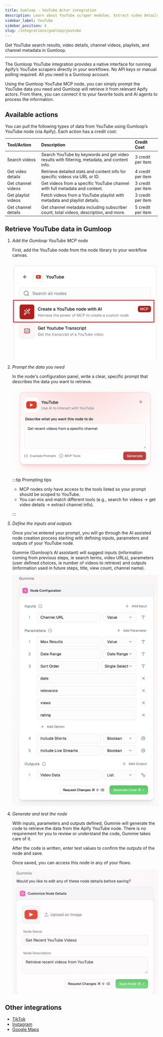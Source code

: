 ```yaml
---
title: Gumloop - YouTube Actor integration
description: Learn about YouTube scraper modules. Extract video details, channel information, playlists, and search results.
sidebar_label: YouTube
sidebar_position: 4
slug: /integrations/gumloop/youtube
---
```


Get YouTube search results, video details, channel videos, playlists, and channel metadata in Gumloop.

---

The Gumloop YouTube integration provides a native interface for running Apify’s YouTube scrapers directly in your workflows. No API keys or manual polling required. All you need is a Gumloop account.

Using the Gumloop YouTube MCP node, you can simply prompt the YouTube data you need and Gumloop will retrieve it from relevant Apify actors. From there, you can connect it to your favorite tools and AI agents to process the information.

## Available actions

You can pull the following types of data from YouTube using Gumloop’s YouTube node (via Apify). Each action has a credit cost:

| Tool/Action | Description | Credit Cost |
| :---- | :---- | :---- |
| Search videos | Search YouTube by keywords and get video results with filtering, metadata, and content info. | 3 credit per item |
| Get video details | Retrieve detailed stats and content info for specific videos via URL or ID. | 4 credit per item |
| Get channel videos | Get videos from a specific YouTube channel with full metadata and context. | 3 credit per item |
| Get playlist videos | Fetch videos from a YouTube playlist with metadata and playlist details. | 3 credit per item |
| Get channel details | Get channel metadata including subscriber count, total videos, description, and more. | 5 credit per item |

## Retrieve YouTube data in Gumloop

1. _Add the Gumloop YouTube MCP node_

    First, add the YouTube node from the node library to your workflow canvas.

    ![YouTube MCP node in Node Library](images/youtube/mcp-node-image.jpeg)

1. _Prompt the data you need_

    In the node's configuration panel, write a clear, specific prompt that describes the data you want to retrieve.

    ![YouTube node prompt field](images/youtube/prompt.jpeg)

    :::tip Prompting tips

    - MCP nodes only have access to the tools listed so your prompt should be scoped to YouTube.
    - You can mix and match different tools (e.g., search for videos → get video details → extract channel info).

    :::

1. _Define the inputs and outputs_

    Once you’ve entered your prompt, you will go through the AI assisted node creation process starting with defining inputs, parameters and outputs of your YouTube node.

    Gummie (Gumloop’s AI assistant) will suggest inputs (information coming from previous steps, ie search terms, video URLs), parameters (user defined choices, ie number of videos to retrieve) and outputs (information used in future steps, title, view count, channel name).

    ![Suggested inputs, parameters, outputs](images/youtube/input-outputs.jpeg)

1. _Generate and test the node_

    With inputs, parameters and outputs defined, Gummie will generate the code to retrieve the data from the Apify YouTube node. There is no requirement for you to review or understand the code, Gummie takes care of it.

    After the code is written, enter test values to confirm the outputs of the node and save.

    Once saved, you can access this node in any of your flows.

    ![YouTube node with test values and outputs](images/youtube/node.jpeg)

## Other integrations

- [TikTok](/platform/integrations/gumloop/tiktok)
- [Instagram](/platform/integrations/gumloop/instagram)
- [Google Maps](/platform/integrations/gumloop/maps)

